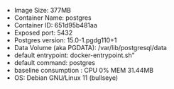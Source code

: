 - Image Size: 377MB
- Container Name: postgres
- Container ID: 651d95b481aa
- Exposed port: 5432
- Postgres version: 15.0-1.pgdg110+1
- Data Volume (aka PGDATA): /var/lib/postgresql/data
- default entrypoint: docker-entrypoint.sh"
- default command: postgres
- baseline consumption : CPU 0% MEM 31.44MB
- OS: Debian GNU/Linux 11 (bullseye)
